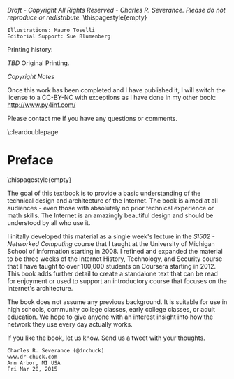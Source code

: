 *Draft - Copyright All Rights Reserved - Charles R. Severance.
Please do not reproduce or redistribute.*
\thispagestyle{empty}

    Illustrations: Mauro Toselli
    Editorial Support: Sue Blumenberg

Printing history:

*TBD* Original Printing.

*Copyright Notes*

Once this work has been completed and I have published it, 
I will switch the license to a CC-BY-NC with exceptions as I have done 
in my other book: http://www.py4inf.com/

Please contact me if you have any questions or comments.

\cleardoublepage

Preface
=======
\thispagestyle{empty}

The goal of this textbook is to provide a basic understanding of
the technical design and architecture of the Internet.
The book is aimed at all audiences - even those with absolutely no prior
technical experience or math skills.  The Internet is an amazingly beautiful
design and should be understood by all who use it.

I initally developed this material as a single week's lecture in 
the *SI502 - Networked Computing* course that I taught at the
University of Michigan School of Information starting in 2008.
I refined and expanded the material to be three weeks of the 
Internet History, Technology, and Security course 
that I have taught to over 100,000 students on Coursera 
starting in 2012. This book adds further detail to create a standalone
text that can be read for enjoyment or used to support an introductory course
that focuses on the Internet's architecture.

The book does not assume any previous background.  It is suitable
for use in high schools, community college classes, early college classes, or 
adult education.  We hope to give anyone with an interest insight into how
the network they use every day actually works.

If you like the book, let us know.  Send us a tweet with your thoughts.

    Charles R. Severance (@drchuck)
    www.dr-chuck.com
    Ann Arbor, MI USA
    Fri Mar 20, 2015

